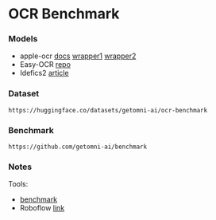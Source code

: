 # OCR Benchmark
### Models
- apple-ocr [docs](https://developer.apple.com/documentation/vision/) [wrapper1](https://github.com/louisbrulenaudet/apple-ocr/tree/main) [wrapper2](https://github.com/straussmaximilian/ocrmac/tree/main)
- Easy-OCR [repo](https://github.com/JaidedAI/EasyOCR)
- Idefics2 [article](https://huggingface.co/blog/idefics2)


### Dataset
```
https://huggingface.co/datasets/getomni-ai/ocr-benchmark
```

### Benchmark
```
https://github.com/getomni-ai/benchmark
```

### Notes
Tools:
- [benchmark](https://getomni.ai/ocr-benchmark)
- Roboflow [link](https://roboflow.com/)